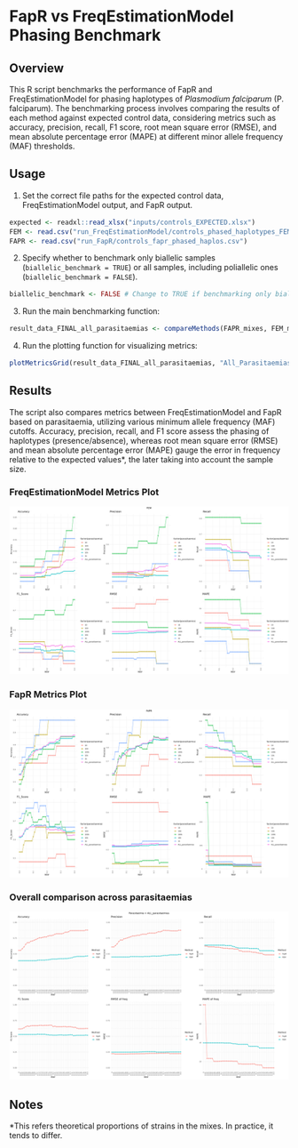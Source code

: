 # FapR vs FreqEstimationModel Phasing Benchmark

## Overview

This R script benchmarks the performance of FapR and FreqEstimationModel for phasing haplotypes of *Plasmodium falciparum* (P. falciparum). The benchmarking process involves comparing the results of each method against expected control data, considering metrics such as accuracy, precision, recall, F1 score, root mean square error (RMSE), and mean absolute percentage error (MAPE) at different minor allele frequency (MAF) thresholds.

## Usage

1. Set the correct file paths for the expected control data, FreqEstimationModel output, and FapR output.

```R
expected <- readxl::read_xlsx("inputs/controls_EXPECTED.xlsx")
FEM <- read.csv("run_FreqEstimationModel/controls_phased_haplotypes_FEM.csv")
FAPR <- read.csv("run_FapR/controls_fapr_phased_haplos.csv")
```

2. Specify whether to benchmark only biallelic samples (`biallelic_benchmark = TRUE`) or all samples, including poliallelic ones (`biallelic_benchmark = FALSE`).

```R
biallelic_benchmark <- FALSE # Change to TRUE if benchmarking only biallelic samples
```

3. Run the main benchmarking function:

```R
result_data_FINAL_all_parasitaemias <- compareMethods(FAPR_mixes, FEM_mixes, expected_mixes)
```

4. Run the plotting function for visualizing metrics:

```R
plotMetricsGrid(result_data_FINAL_all_parasitaemias, "All_Parasitaemias", save_plot = TRUE)
```

## Results

The script also compares metrics between FreqEstimationModel and FapR based on parasitaemia, utilizing various minimum allele frequency (MAF) cutoffs. Accuracy, precision, recall, and F1 score assess the phasing of haplotypes (presence/absence), whereas root mean square error (RMSE) and mean absolute percentage error (MAPE) gauge the error in frequency relative to the expected values*, the later taking into account the sample size.

### FreqEstimationModel Metrics Plot
![EstimationModel Metrics Plot](https://github.com/manuelgug/phasing_benchmarking/blob/main/results/benchmark_FEM_metrics_plot.png)

### FapR Metrics Plot
![FAPR Metrics Plot](https://github.com/manuelgug/phasing_benchmarking/blob/main/results/benchmark_FAPR_metrics_plot.png)

### Overall comparison across parasitaemias
![Overall comparison across parasitaemias](https://github.com/manuelgug/phasing_benchmarking/blob/main/results/benchmarking_parasitaemiaALL_parasitaemias.png)

## Notes
*This refers theoretical proportions of strains in the mixes. In practice, it tends to differ.
